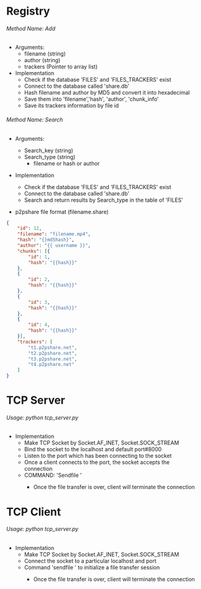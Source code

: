# Registry

###### Method Name: Add
- Arguments:
  - filename (string)
  - author (string)
  - trackers (Pointer to array list)
- Implementation
  - Check if the database 'FILES' and 'FILES_TRACKERS' exist
  - Connect to the database called 'share.db'
  - Hash filename and author by MD5 and convert it into hexadecimal
  - Save them into 'filename','hash', 'author', 'chunk_info'
  - Save its trackers information by file id

###### Method Name: Search
- Arguments:
  - Search_key (string)
  - Search_type (string)
    - filename or hash or author
- Implementation
  - Check if the database 'FILES' and 'FILES_TRACKERS' exist
  - Connect to the database called 'share.db'
  - Search and return results by Search_type in the table of 'FILES'

- p2pshare file format (filename.share)

```json
{
    "id": 12,
    "filename": "filename.mp4",
    "hash": "{}md5hash}",
    "author": "{{ username }}",
    "chunks": [{
        "id": 1,
        "hash": "{{hash}}"
    },
    {
        "id": 2,
        "hash": "{{hash}}"
    },
    {
        "id": 3,
        "hash": "{{hash}}"
    },
    {
        "id": 4,
        "hash": "{{hash}}"
    }],
    "trackers": [
        "t1.p2pshare.net",
        "t2.p2pshare.net",
        "t3.p2pshare.net",
        "t4.p2pshare.net"
    ]
}
```

# TCP Server
###### Usage: python tcp_server.py
- Implementation
  - Make TCP Socket by Socket.AF_INET, Socket.SOCK_STREAM
  - Bind the socket to the localhost and default port#8000
  - Listen to the port which has been connecting to the socket
  - Once a client connects to the port, the socket accepts the connection
  - COMMAND: 'Sendfile <filename>'
    - Once the file transfer is over, client will terminate the connection

# TCP Client
###### Usage: python tcp_server.py
- Implementation
  - Make TCP Socket by Socket.AF_INET, Socket.SOCK_STREAM
  - Connect the socket to a particular localhost and port
  - Command 'sendfile <filename>' to initialize a file transfer session
    - Once the file transfer is over, client will terminate the connection
